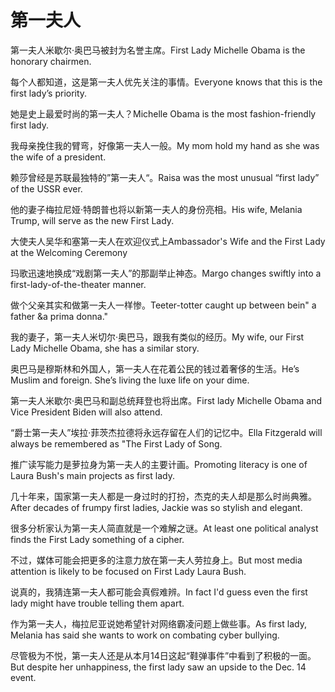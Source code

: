 # 第一夫人

<p><span class="chinese">第一夫人米歇尔·奥巴马被封为名誉主席。</span><span class="english">First Lady Michelle Obama is the honorary chairmen.</span></p>

<p><span class="chinese">每个人都知道，这是第一夫人优先关注的事情。</span><span class="english">Everyone knows that this is the first lady’s priority.</span></p>

<p><span class="chinese">她是史上最爱时尚的第一夫人？</span><span class="english">Michelle Obama is the most fashion-friendly first lady.</span></p>

<p><span class="chinese">我母亲挽住我的臂弯，好像第一夫人一般。</span><span class="english">My mom hold my hand as she was the wife of a president.</span></p>

<p><span class="chinese">赖莎曾经是苏联最独特的”第一夫人“。</span><span class="english">Raisa was the most unusual “first lady” of the USSR ever.</span></p>

<p><span class="chinese">他的妻子梅拉尼娅·特朗普也将以新第一夫人的身份亮相。</span><span class="english">His wife, Melania Trump, will serve as the new First Lady.</span></p>

<p><span class="chinese">大使夫人吴华和塞第一夫人在欢迎仪式上</span><span class="english">Ambassador's Wife and the First Lady at the Welcoming Ceremony</span></p>

<p><span class="chinese">玛歌迅速地换成“戏剧第一夫人”的那副举止神态。</span><span class="english">Margo changes swiftly into a first-lady-of-the-theater manner.</span></p>

<p><span class="chinese">做个父亲其实和做第一夫人一样惨。</span><span class="english">Teeter-totter caught up between bein" a father &a prima donna."</span></p>

<p><span class="chinese">我的妻子，第一夫人米切尔·奥巴马，跟我有类似的经历。</span><span class="english">My wife, our First Lady Michelle Obama, she has a similar story.</span></p>

<p><span class="chinese">奥巴马是穆斯林和外国人，第一夫人在花着公民的钱过着奢侈的生活。</span><span class="english">He’s Muslim and foreign. She’s living the luxe life on your dime.</span></p>

<p><span class="chinese">第一夫人米歇尔·奥巴马和副总统拜登也将出席。</span><span class="english">First lady Michelle Obama and Vice President Biden will also attend.</span></p>

<p><span class="chinese">“爵士第一夫人”埃拉·菲茨杰拉德将永远存留在人们的记忆中。</span><span class="english">Ella Fitzgerald will always be remembered as "The First Lady of Song.</span></p>

<p><span class="chinese">推广读写能力是萝拉身为第一夫人的主要计画。</span><span class="english">Promoting literacy is one of Laura Bush's main projects as first lady.</span></p>

<p><span class="chinese">几十年来，国家第一夫人都是一身过时的打扮，杰克的夫人却是那么时尚典雅。</span><span class="english">After decades of frumpy first ladies, Jackie was so stylish and elegant.</span></p>

<p><span class="chinese">很多分析家认为第一夫人简直就是一个难解之谜。</span><span class="english">At least one political analyst finds the First Lady something of a cipher.</span></p>

<p><span class="chinese">不过，媒体可能会把更多的注意力放在第一夫人劳拉身上。</span><span class="english">But most media attention is likely to be focused on First Lady Laura Bush.</span></p>

<p><span class="chinese">说真的，我猜连第一夫人都可能会真假难辨。</span><span class="english">In fact I'd guess even the first lady might have trouble telling them apart.</span></p>

<p><span class="chinese">作为第一夫人，梅拉尼亚说她希望针对网络霸凌问题上做些事。</span><span class="english">As first lady, Melania has said she wants to work on combating cyber bullying.</span></p>

<p><span class="chinese">尽管极为不悦，第一夫人还是从本月14日这起“鞋弹事件”中看到了积极的一面。</span><span class="english">But despite her unhappiness, the first lady saw an upside to the Dec. 14 event.</span></p>

